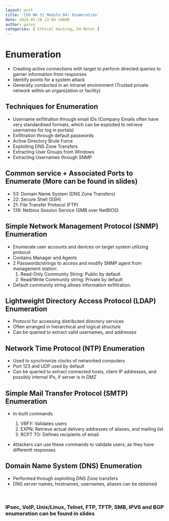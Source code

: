 ```yaml
---
layout: post
title: '[EH Wk 3] Module 04: Enumeration'
date: 2024-05-18 13:04 +0800
author: galen
categories: [ Ethical Hacking, EH Notes ]
---
```


# Enumeration

- Creating active connections with target to perform directed queries to garner information from responses
- Identify points for a system attack
- Generally conducted in an intranet environment (Trusted private network within an organization or facility)

## Techniques for Enumeration

- Username exfiltration through email IDs (Company Emails often have very standardised formats, which can be exploited
  to retrieve usernames for log in portals)
- Exfiltration through default passwords
- Active Directory Brute Force
- Exploiting DNS Zone Transfers
- Extracting User Groups from Windows
- Extracting Usernames through SNMP

## Common service + Associated Ports to Enumerate (More can be found in slides)

- 53: Domain Name System (DNS Zone Transfers)
- 22: Secure Shell (SSH)
- 21: File Transfer Protocol (FTP)
- 139: Netbios Session Service (SMB over NetBIOS)

## Simple Network Management Protocol (SNMP) Enumeration

- Enumerate user accounts and devices on target system utilizing protocol
- Contains Manager and Agents
- 2 Passwords/strings to access and modify SNMP agent from management station:
  1. Read-Only Community String: Public by default  
  2. Read/Write Community string: Private by default
- Default community string allows information exfiltration.

## Lightweight Directory Access Protocol (LDAP) Enumeration

- Protocol for accessing distributed directory services
- Often arranged in hierarchical and logical structure
- Can be queried to extract valid usernames, and addresses

## Network Time Protocol (NTP) Enumeration

- Used to synchronize clocks of networked computers
- Port 123 and UDP used by default
- Can be queried to extract connected hosts, client IP addresses, and possibly internal IPs, if server is in DMZ

## Simple Mail Transfer Protocol (SMTP) Enumeration

- In-built commands

    1.	VRFY: Validates users
    2.	EXPN: Retrieve actual delivery addresses of aliases, and mailing list
    3.	RCPT TO: Defines recipients of email
- Attackers can use these commands to validate users, as they have differentt responses

## Domain Name System (DNS) Enumeration

- Performed through exploiting DNS Zone transfers
- DNS server names, hostnames, usernames, aliases can be obtained

<br>

### **IPsec, VoIP, Unix/Linux, Telnet, FTP, TFTP, SMB, IPV6 and BGP enumeration can be found in slides**


